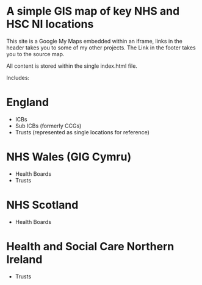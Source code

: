 # A simple GIS map of key NHS and HSC NI locations

This site is a Google My Maps embedded within an iframe, links in the header takes you to some of my other projects. The Link in the footer takes you to the source map.

All content is stored within the single index.html file. 


Includes:

# England
- ICBs
- Sub ICBs (formerly CCGs)
- Trusts (represented as single locations for reference)

# NHS Wales (GIG Cymru)
- Health Boards
- Trusts

# NHS Scotland
- Health Boards

# Health and Social Care Northern Ireland
- Trusts

